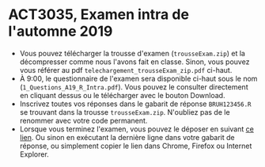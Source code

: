 # ACT3035, Examen intra de l'automne 2019

* Vous pouvez télécharger la trousse d'examen (`trousseExam.zip`) et la décompresser comme nous l'avons fait en classe. Sinon, vous pouvez vous référer au pdf `telechargement_trousseExam_zip.pdf` ci-haut.
* À 9:00, le questionnaire de l'examen sera disponible ci-haut sous le nom (`1_Questions_A19_R_Intra.pdf`). Vous pouvez le consulter directement en cliquant dessus ou le télécharger avec le bouton Download.
* Inscrivez toutes vos réponses dans le gabarit de réponse `BRUH123456.R` se trouvant dans la trousse `trousseExam.zip`. N'oubliez pas de le renommer avec votre code permanent.
* Lorsque vous terminez l'examen, vous pouvez le déposer en suivant [ce lien](https://www.dropbox.com/request/uoriaHyFRkNUxEfqXCrj). Ou sinon en exécutant la dernière ligne dans votre gabarit de réponse, ou simplement copier le lien dans Chrome, Firefox ou Internet Explorer.
